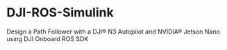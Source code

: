 # DJI-ROS-Simulink
Design a Path Follower with a DJI®  N3 Autopilot and NVIDIA® Jetson Nano using DJI Onboard ROS SDK
